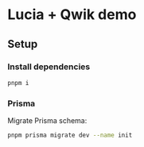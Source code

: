 # Lucia + Qwik demo

## Setup

### Install dependencies

```bash
pnpm i
```

### Prisma

Migrate Prisma schema:

```bash
pnpm prisma migrate dev --name init
```
